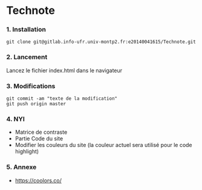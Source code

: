 # **Technote**

### **1. Installation**
    git clone git@gitlab.info-ufr.univ-montp2.fr:e20140041615/Technote.git

### **2. Lancement**
Lancez le fichier index.html dans le navigateur

### **3. Modifications**
    git commit -am "texte de la modification"
    git push origin master

### **4. NYI**
* Matrice de contraste
* Partie Code du site
* Modifier les couleurs du site (la couleur actuel sera utilisé pour le code highlight)

### **5. Annexe**
* https://coolors.co/